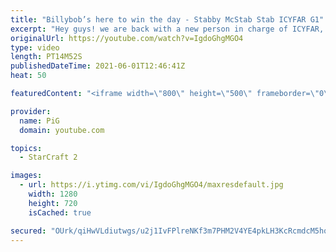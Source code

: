 ```yaml
---
title: "Billybob’s here to win the day - Stabby McStab Stab ICYFAR G1"
excerpt: "Hey guys! we are back with a new person in charge of ICYFAR, yes this means that the email for submissions HAS CHANGED!  In this week’s episode of I Cast Your Freakin Awesome Replays (ICYFAR) players sent in their replays where they were limited to a maximum of 40 workers!  CURRENT ICYFAR CHALLENGE:"
originalUrl: https://youtube.com/watch?v=IgdoGhgMGO4
type: video
length: PT14M52S
publishedDateTime: 2021-06-01T12:46:41Z
heat: 50

featuredContent: "<iframe width=\"800\" height=\"500\" frameborder=\"0\" src=\"https://www.youtube.com/embed/IgdoGhgMGO4\" allow=\"accelerometer; autoplay; encrypted-media; gyroscope; picture-in-picture\" allowfullscreen></iframe>"

provider:
  name: PiG
  domain: youtube.com

topics:
  - StarCraft 2

images:
  - url: https://i.ytimg.com/vi/IgdoGhgMGO4/maxresdefault.jpg
    width: 1280
    height: 720
    isCached: true

secured: "OUrk/qiHwVLdiutwgs/u2j1IvFPlreNKf3m7PHM2V4YE4pkLH3KcRcmdcM5hqBWeNb10484sxccpilB5zepEXqysd82I30YnPWd6UNM1PdiR0m34UVUJT6vOhK8FdPjBUjRY5pwbd+UsEiw7+q+g/vTNQb7t68rbhNwpSgDq9gimA3X76+duHKigX7Lzmi5uGp1XWLEh9tfpgNvsgrIbVpRE6MVqQZoK42jWoW2qnE8VvWMc/bCifN1tnoecRGsZD+NscwAe3lNOa3Tql6dQTnRb1jEm1NJDQHwy52W0TSBHGJz8VJnuJXaFWLnsklQEay/mFBFLVhEQSkUmJdMJGMPCpSawZDrxOAkNw3MVqFYUZVrs+JLIDWxkAqE1cEvNdOxhmMOTcKDQw/rFKgBK12kT6HlRaHW3ElAdF/pWRew=;szURZN6A5K39QOpcNVHjcQ=="
---
```


